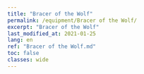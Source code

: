 ```yaml
---
title: "Bracer of the Wolf"
permalink: /equipment/Bracer of the Wolf/
excerpt: "Bracer of the Wolf"
last_modified_at: 2021-01-25
lang: en
ref: "Bracer of the Wolf.md"
toc: false
classes: wide
---
```


